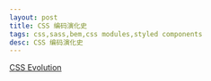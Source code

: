 ```yaml
---
layout: post
title: CSS 编码演化史
tags: css,sass,bem,css modules,styled components
desc: CSS 编码演化史
---
```


[CSS Evolution](https://medium.com/@perezpriego7/css-evolution-from-css-sass-bem-css-modules-to-styled-components-d4c1da3a659b)
